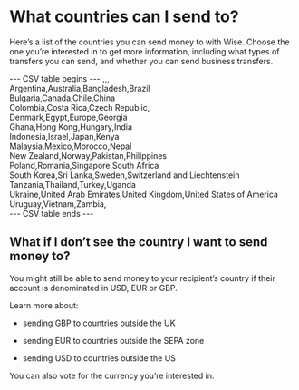 # What countries can I send to?

Here’s a list of the countries you can send money to with Wise. Choose the one you’re interested in to get more information, including what types of transfers you can send, and whether you can send business transfers. 


 --- CSV table begins ---
,,,  
Argentina,Australia,Bangladesh,Brazil  
Bulgaria,Canada,Chile,China  
Colombia,Costa Rica,Czech Republic,  
Denmark,Egypt,Europe,Georgia  
Ghana,Hong Kong,Hungary,India  
Indonesia,Israel,Japan,Kenya  
Malaysia,Mexico,Morocco,Nepal  
New Zealand,Norway,Pakistan,Philippines  
Poland,Romania,Singapore,South Africa  
South Korea,Sri Lanka,Sweden,Switzerland and Liechtenstein  
Tanzania,Thailand,Turkey,Uganda  
Ukraine,United Arab Emirates,United Kingdom,United States of America  
Uruguay,Vietnam,Zambia,  
 --- CSV table ends ---

## What if I don’t see the country I want to send money to?

You might still be able to send money to your recipient’s country if their account is denominated in USD, EUR or GBP.

Learn more about: 

  * sending GBP to countries outside the UK

  * sending EUR to countries outside the SEPA zone

  * sending USD to countries outside the US




You can also vote for the currency you’re interested in.